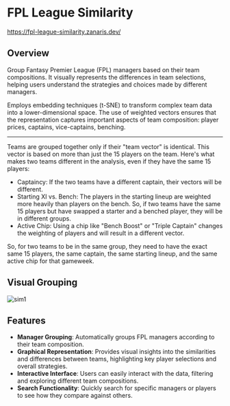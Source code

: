 # FPL League Similarity

https://fpl-league-similarity.zanaris.dev/

## Overview

Group Fantasy Premier League (FPL) managers based on their team compositions. It visually represents the differences in team selections, helping users understand the strategies and choices made by different managers.

Employs embedding techniques (t-SNE) to transform complex team data into a lower-dimensional space. The use of weighted vectors ensures that the representation captures important aspects of team composition: player prices, captains, vice-captains, benching. 

--- 

Teams are grouped together only if their "team vector" is identical. This vector
is based on more than just the 15 players on the team. Here's what makes two
teams different in the analysis, even if they have the same 15 players:

* Captaincy: If the two teams have a different captain, their vectors will be
    different.
* Starting XI vs. Bench: The players in the starting lineup are weighted more
    heavily than players on the bench. So, if two teams have the same 15 players
    but have swapped a starter and a benched player, they will be in different
    groups.
* Active Chip: Using a chip like "Bench Boost" or "Triple Captain" changes the
    weighting of players and will result in a different vector.

So, for two teams to be in the same group, they need to have the exact same 15
players, the same captain, the same starting lineup, and the same active chip
for that gameweek.

## Visual Grouping

![sim1](https://github.com/user-attachments/assets/dfd62496-2ce6-4d55-a2d1-8d9ebee9748d)

<!-- ## Point Distribution -->

<!-- ![sim2](https://github.com/user-attachments/assets/ed773d88-867d-4cd9-91f4-cab71e91e91c) -->

## Features

- **Manager Grouping**: Automatically groups FPL managers according to their team composition.
- **Graphical Representation**: Provides visual insights into the similarities and differences between teams, highlighting key player selections and overall strategies.
- **Interactive Interface**: Users can easily interact with the data, filtering and exploring different team compositions.
- **Search Functionality**: Quickly search for specific managers or players to see how they compare against others.
<!-- - **Points Distribution**: Display distribution of points for a given gameweek -->


